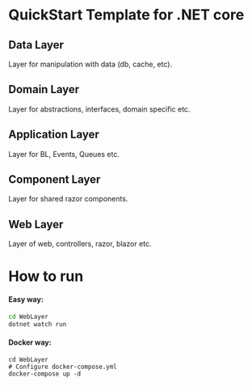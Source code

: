 # QuickStart Template for .NET core

## Data Layer
Layer for manipulation with data (db, cache, etc).

## Domain Layer
Layer for abstractions, interfaces, domain specific etc.

## Application Layer
Layer for BL, Events, Queues etc.

## Component Layer
Layer for shared razor components.

## Web Layer
Layer of web, controllers, razor, blazor etc.

# How to run
#### Easy way:
```bash
cd WebLayer
dotnet watch run
```
#### Docker way:
```
cd WebLayer
# Configure docker-compose.yml
docker-compose up -d
```

